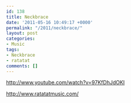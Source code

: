 ```yaml
---
id: 138
title: Neckbrace
date: '2011-05-16 10:49:17 +0000'
permalink: "/2011/neckbrace/"
layout: post
categories:
- Music
tags:
- Neckbrace
- ratatat
comments: []
---
```

<http://www.youtube.com/watch?v=97KfDhJdOKI>

<http://www.ratatatmusic.com/>